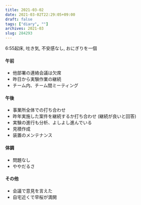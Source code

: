 ```yaml
---
title: 2021-03-02
date: 2021-03-02T22:29:05+09:00
draft: false
tags: ["diary", ""]
archives: 2021-03
slug: 284293
---
```

6:55起床, 吐き気, 不安感なし, おにぎりを一個
#### 午前
- 他部署の連絡会議は欠席
- 昨日から実験作業の継続
- チーム内、チーム間ミーティング
#### 午後
- 事業所全体での打ち合わせ
- 昨年実施した案件を継続するか打ち合わせ (継続が良いと回答)
- 実験の進行も分析、よしよし進んでいる
- 見積作成
- 装置のメンテナンス
#### 体調
- 問題なし
- ややだるさ
#### その他
- 会議で意見を言えた
- 自宅近くで早桜が満開